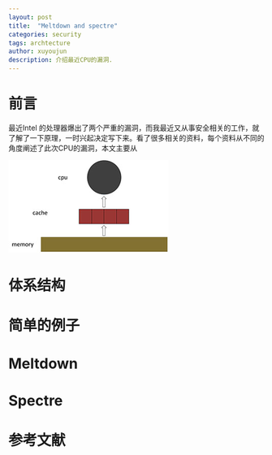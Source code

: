 ```yaml
---
layout: post
title:  "Meltdown and spectre"
categories: security
tags: archtecture
author: xuyoujun
description: 介绍最近CPU的漏洞.
---
```


前言
=============
最近Intel 的处理器爆出了两个严重的漏洞，而我最近又从事安全相关的工作，就了解了一下原理，一时兴起决定写下来。看了很多相关的资料，每个资料从不同的角度阐述了此次CPU的漏洞，本文主要从

![dd](picture/20180119_meltdown/dd.jpg)

体系结构
=============

简单的例子
==============

Meltdown
==============

Spectre
======


参考文献
========




